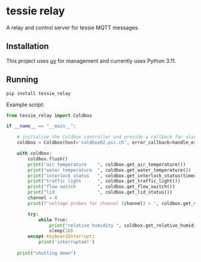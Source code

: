 # tessie relay

A relay and control server for tessie MQTT messages.

## Installation

This project uses [uv](https://docs.astral.sh/uv/) for management and
currently uses Python 3.11.

## Running

```shell
pip install tessie_relay
```

Example script:

```python
from tessie_relay import Coldbox

if __name__ == "__main__":

    # initialize the Coldbox controller and provide a callback for alarms
    coldbox = Coldbox(host='coldbox02.psi.ch', error_callback=handle_error_message)

    with coldbox:
        coldbox.flush()
        print("air temperature    ", coldbox.get_air_temperature())
        print("water temperature  ", coldbox.get_water_temperature())
        print("interlock status   ", coldbox.get_interlock_status(timeout=10))
        print("traffic light      ", coldbox.get_traffic_light())
        print("flow switch        ", coldbox.get_flow_switch())
        print("lid                ", coldbox.get_lid_status())
        channel = 8
        print(f"voltage probes for channel {channel} = ", coldbox.get_voltage_probe(channel)) 

        try:
            while True:
                print("relative humidity ", coldbox.get_relative_humidity())
                sleep(10)
        except KeyboardInterrupt:
            print('interrupted!')
  
    print("shutting down")
```
